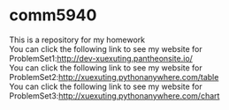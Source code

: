 # comm5940
This is a repository for my homework<br>
You can click the following link to see my website for ProblemSet1:http://dev-xuexuting.pantheonsite.io/
<br>
You can click the following link to see my website for ProblemSet2:http://xuexuting.pythonanywhere.com/table
<br>
You can click the following link to see my website for ProblemSet3:http://xuexuting.pythonanywhere.com/chart
